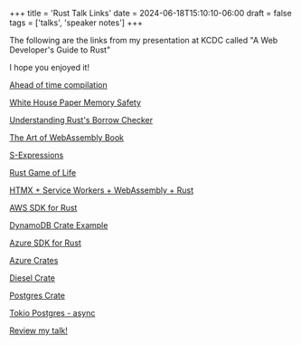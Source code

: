 +++
title = 'Rust Talk Links'
date = 2024-06-18T15:10:10-06:00
draft = false
tags = ['talks', 'speaker notes']
+++

The following are the links from my presentation at KCDC called "A Web Developer's Guide to Rust"

I hope you enjoyed it!

[Ahead of time compilation](https://web.mit.edu/rust-lang_v1.25/arch/amd64_ubuntu1404/share/doc/rust/html/book/first-edition/getting-started.html#:~:text=Rust%20is%20an%20ahead-of,it%20even%20without%20Rust%20installed.)

[White House Paper Memory Safety](https://www.whitehouse.gov/wp-content/uploads/2024/02/Final-ONCD-Technical-Report.pdf)

[Understanding Rust's Borrow Checker](https://blog.logrocket.com/introducing-rust-borrow-checker/)

[The Art of WebAssembly Book](https://wasmbook.com)

[S-Expressions](https://developer.mozilla.org/en-US/docs/WebAssembly/Understanding_the_text_format#s-expressions)

[Rust Game of Life](https://rustwasm.github.io/docs/book/game-of-life/implementing.html)

[HTMX + Service Workers + WebAssembly + Rust](https://richardanaya.github.io/wasm-service/)

[AWS SDK for Rust](https://aws.amazon.com/sdk-for-rust/)

[DynamoDB Crate Example](https://github.com/awsdocs/aws-doc-sdk-examples/blob/main/rustv1/examples/dynamodb/src/scenario/add.rs#L25)

[Azure SDK for Rust](https://github.com/Azure/azure-sdk-for-rust)

[Azure Crates](https://crates.io/teams/github:azure:azure-sdk-publish-rust)

[Diesel Crate](https://diesel.rs/guides/getting-started)

[Postgres Crate](https://docs.rs/postgres/latest/postgres/)

[Tokio Postgres - async](https://docs.rs/tokio-postgres/latest/tokio_postgres/)

[Review my talk!](https://docs.google.com/forms/d/e/1FAIpQLScNJ5POldiG85iAQ-55iOgnET6AciE2LJR1GxEPb1lcdSxLEw/viewform)